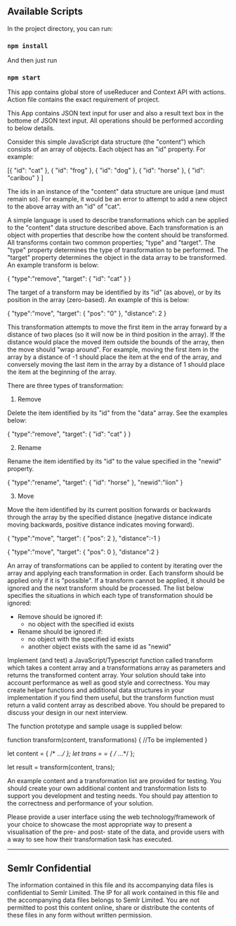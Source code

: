 ## Available Scripts

In the project directory, you can run:

### `npm install`

And then just run

### `npm start`

This app contains global store of useReducer and Context API with actions. Action file contains the exact requirement of project.

This App contains JSON text input for user and also a result text box in the bottome of JSON text input.
All operations should be performed according to below details.

Consider this simple JavaScript data structure (the "content") which consists of an array 
of objects. Each object has an "id" property. For example:

[{
		"id": "cat"
	},
	{
		"id": "frog"
	},
	{
		"id": "dog"
	},
	{
		"id": "horse"
	},
	{
		"id": "caribou"
	}
]

The ids in an instance of the "content" data structure are unique (and must remain so). 
For example, it would be an error to attempt to add a new object to the above array with 
an "id" of "cat".

A simple language is used to describe transformations which can be applied to the 
"content" data structure described above. Each transformation is an object with properties 
that describe how the content should be transformed. All transforms contain two common 
properties; "type" and "target". The "type" property determines the type of transformation 
to be performed. The "target" property determines the object in the data array to be 
transformed. An example transform is below:

{
    "type":"remove",
	"target": {
		"id": "cat"
	}
}

The target of a transform may be identified by its "id" (as above), or by its position in 
the array (zero-based). An example of this is below:

{
    "type":"move",
	"target": {
		"pos": "0"
	},
	"distance": 2
}

This transformation attempts to move the first item in the array forward by a distance of 
two places (so it will now be in third position in the array). If the distance would place 
the moved item outside the bounds of the array, then the move should "wrap around". For 
example, moving the first item in the array by a distance of -1 should place the item at 
the end of the array, and conversely moving the last item in the array by a distance of 1 
should place the item at the beginning of the array.

There are three types of transformation:

1. Remove

Delete the item identified by its "id" from the "data" array. See the examples below:

{
    "type":"remove",
	"target": {
		"id": "cat"
	}
}

2. Rename

Rename the item identified by its "id" to the value specified in the "newid" property.

{
	"type":"rename",
	"target": {
		"id": "horse"
	},
	"newid":"lion"
}

3. Move

Move the item identified by its current position forwards or backwards through the array 
by the specified distance (negative distance indicate moving backwards, positive distance 
indicates moving forward). 

{
	"type":"move",
	"target": {
		"pos": 2
	},
	"distance":-1
}

{
	"type":"move",
	"target": {
		"pos": 0
	},
	"distance":2
}

An array of transformations can be applied to content by iterating over the array and 
applying each transformation in order. Each transform should be applied only if it is 
"possible". If a transform cannot be applied, it should be ignored and the next transform 
should be processed. The list below specifies the situations in which each type of 
transformation should be ignored:

- Remove should be ignored if: 
	- no object with the specified id exists
- Rename should be ignored if: 
	- no object with the specified id exists
	- another object exists with the same id as "newid"
	
Implement (and test) a JavaScript/Typescript function called transform which takes a 
content array and a transformations array as parameters and returns the transformed 
content array. Your solution should take into account performance as well as good style 
and correctness. You may create helper functions and additional data structures in your 
implementation if you find them useful, but the transform function must return a valid 
content array as described above. You should be prepared to discuss your design in our 
next interview.

The function prototype and sample usage is supplied below:

function transform(content, transformations) {
	//To be implemented
}

let content = { /* ...*/ };
let trans = = { /* ...*/ };

let result = transform(content, trans);

An example content and a transformation list are provided for testing. You should create 
your own additional content and transformation lists to support you development and 
testing needs. You should pay attention to the correctness and performance of your 
solution.

Please provide a user interface using the web technology/framework of your choice 
to showcase the most appropriate way to present a visualisation of the 
pre- and post- state of the data, and provide users with a way to see how their 
transformation task has executed.


--------------------------------------

Semlr Confidential
------------------

The information contained in this file and its accompanying data files is confidential to 
Semlr Limited. The IP for all work contained in this file and the accompanying data files 
belongs to Semlr Limited. You are not permitted to post this content online, share or 
distribute the contents of these files in any form without written permission.
